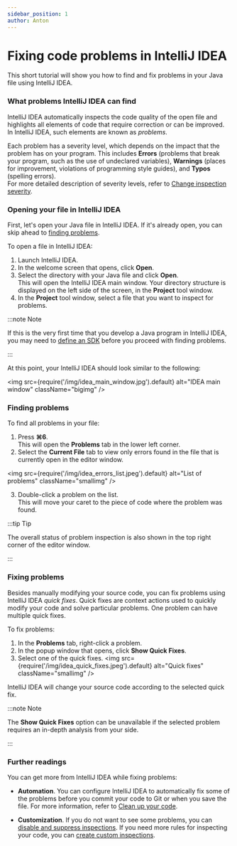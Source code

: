 ```yaml
---
sidebar_position: 1
author: Anton
---
```


# Fixing code problems in IntelliJ IDEA

This short tutorial will show you how to find and fix problems in your Java file using IntelliJ IDEA.


### What problems IntelliJ IDEA can find

IntelliJ IDEA automatically inspects the code quality of the open file and highlights all elements of code that require correction or can be improved. In IntelliJ IDEA, such elements are known as *problems*.  

Each problem has a severity level, which depends on the impact that the problem has on your program. This includes **Errors** (problems that break your program, such as the use of undeclared variables), **Warnings** (places for improvement, violations of programming style guides), and **Typos** (spelling errors).  
For more detailed description of severity levels, refer to [Change inspection severity](https://www.jetbrains.com/help/idea/configuring-inspection-severities.html).

### Opening your file in IntelliJ IDEA

First, let's open your Java file in IntelliJ IDEA. If it's already open, you can skip ahead to [finding problems](#identifying-problems).

To open a file in IntelliJ IDEA:
1. Launch IntelliJ IDEA.
2. In the welcome screen that opens, click **Open**.
3. Select the directory with your Java file and click **Open**.  
  This will open the IntelliJ IDEA main window. Your directory structure is displayed on the left side of the screen, in the **Project** tool window.
4. In the **Project** tool window, select a file that you want to inspect for problems.


:::note Note

If this is the very first time that you develop a Java program in IntelliJ IDEA, you may need to [define an SDK](https://www.jetbrains.com/help/idea/sdk.html#define-sdk) before you proceed with finding problems.

:::

At this point, your IntelliJ IDEA should look similar to the following:

<img
  src={require('/img/idea_main_window.jpg').default}
  alt="IDEA main window"
  className="bigimg"
/>

### Finding problems

To find all problems in your file:
1. Press **⌘6**.  
  This will open the **Problems** tab in the lower left corner.
2. Select the **Current File** tab to view only errors found in the file that is currently open in the editor window.   

<img
  src={require('/img/idea_errors_list.jpeg').default}
  alt="List of problems"
  className="smallimg"
/>

3. Double-click a problem on the list.  
  This will move your caret to the piece of code where the problem was found.

:::tip Tip

The overall status of problem inspection is also shown in the top right corner of the editor window.

:::
  
### Fixing problems

Besides manually modifying your source code, you can fix problems using IntelliJ IDEA *quick fixes*. Quick fixes are context actions used to quickly modify your code and solve particular problems. One problem can have multiple quick fixes.

To fix problems:
1. In the **Problems** tab, right-click a problem.
2. In the popup window that opens, click **Show Quick Fixes**.
3. Select one of the quick fixes. 
<img
  src={require('/img/idea_quick_fixes.jpeg').default}
  alt="Quick fixes"
  className="smallimg"
/>

IntelliJ IDEA will change your source code according to the selected quick fix.

:::note Note

The **Show Quick Fixes** option can be unavailable if the selected problem requires an in-depth analysis from your side.

:::

### Further readings

You can get more from IntelliJ IDEA while fixing problems:
+ **Automation**. You can configure IntelliJ IDEA to automatically fix some of the problems before you commit your code to Git or when you save the file. For more information, refer to [Clean up your code](https://www.jetbrains.com/help/idea/resolving-problems.html#clean-up-code).

+ **Customization**. If you do not want to see some problems, you can [disable and suppress inspections](https://www.jetbrains.com/help/idea/disabling-and-enabling-inspections.html). If you need more rules for inspecting your code, you can [create custom inspections](https://www.jetbrains.com/help/idea/creating-custom-inspections.html).
